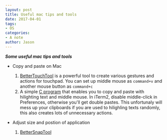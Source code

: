 ```yaml
---
layout: post
title: Useful mac tips and tools
date: 2017-04-01
tags:
- OS
categories:
- A note
author: Jason
---
```

<p><strong><em>Some useful mac tips and tools</em></strong></p>

* Copy and paste on Mac
    1. [BetterTouchTool](https://www.boastr.net/) is a powerful tool to create various gestures and actions for touchpad. You can set up middle mouse as `command+v` and another mouse button as `command+c`
    2. A simple [C program](https://github.com/rsmz/macpaste) that enables you to copy and paste with hilighting text and middle mouse. In iTerm2, disable middle-click in Preferences, otherwise you'll get double pastes. This unfortunaly will mess up your clipboards if you are used to hilighling texts randomly, this also creates lots of unnecessary actions.

* Adjust size and postion of application
    1. [BetterSnapTool](https://www.boastr.net/category/bettersnaptool/)
